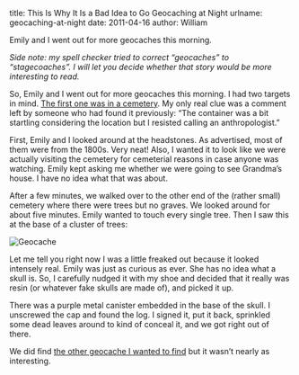 title: This Is Why It Is a Bad Idea to Go Geocaching at Night
urlname: geocaching-at-night
date: 2011-04-16
author: William

Emily and I went out for more geocaches this morning.

_Side note: my spell checker tried to correct &ldquo;geocaches&rdquo; to
&ldquo;stagecoaches&rdquo;. I will let you decide whether that story would be
more interesting to read._

So, Emily and I went out for more geocaches this morning. I had two targets in
mind. [The first one was in a cemetery][a]. My only real clue was a comment left
by someone who had found it previously: &ldquo;The container was a bit startling
considering the location but I resisted calling an anthropologist.&rdquo;

First, Emily and I looked around at the headstones. As advertised, most of them
were from the 1800s. Very neat! Also, I wanted it to look like we were actually
visiting the cemetery for cemeterial reasons in case anyone was watching. Emily
kept asking me whether we were going to see Grandma&#x02bc;s house. I have no
idea what that was about.

After a few minutes, we walked over to the other end of the (rather small)
cemetery where there were trees but no graves. We looked around for about five
minutes. Emily wanted to touch every single tree. Then I saw this at the base of
a cluster of trees:

<img src="{static}/images/2011-04-16-geocache.jpg" alt="Geocache" class="img-fluid">

Let me tell you right now I was a little freaked out because it looked intensely
real. Emily was just as curious as ever. She has no idea what a skull is. So, I
carefully nudged it with my shoe and decided that it really was resin (or
whatever fake skulls are made of), and picked it up.

There was a purple metal canister embedded in the base of the skull. I unscrewed
the cap and found the log. I signed it, put it back, sprinkled some dead leaves
around to kind of conceal it, and we got right out of there.

We did find [the other geocache I wanted to find][b] but it wasn&#x02bc;t nearly
as interesting.

[a]: https://www.geocaching.com/geocache/GC1NFJB_bratton-cemetery
[b]: https://www.geocaching.com/geocache/GC2362N_out-of-my-way
